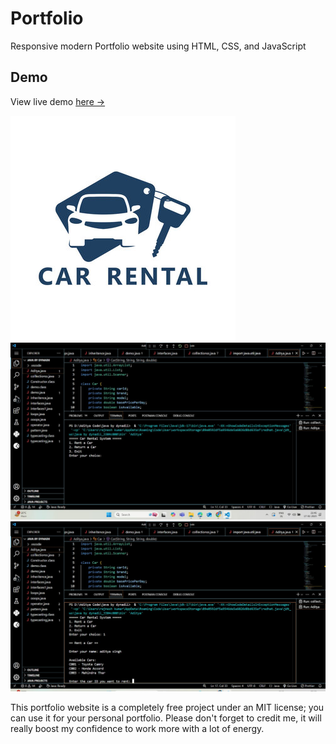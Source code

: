 # Portfolio
Responsive modern Portfolio website using HTML, CSS, and JavaScript

## Demo 
View live demo [here →](https://github.com/Adityasingh66/car-rental-system.git)

![portfolio](img4.jpeg)
![portfolio](img5.jpeg)
![portfolio](img21.jpeg)

This portfolio website is a completely free project under an MIT license; you can use it for your personal portfolio. Please don't forget to credit me, it will really boost my confidence to work more with a lot of energy.

